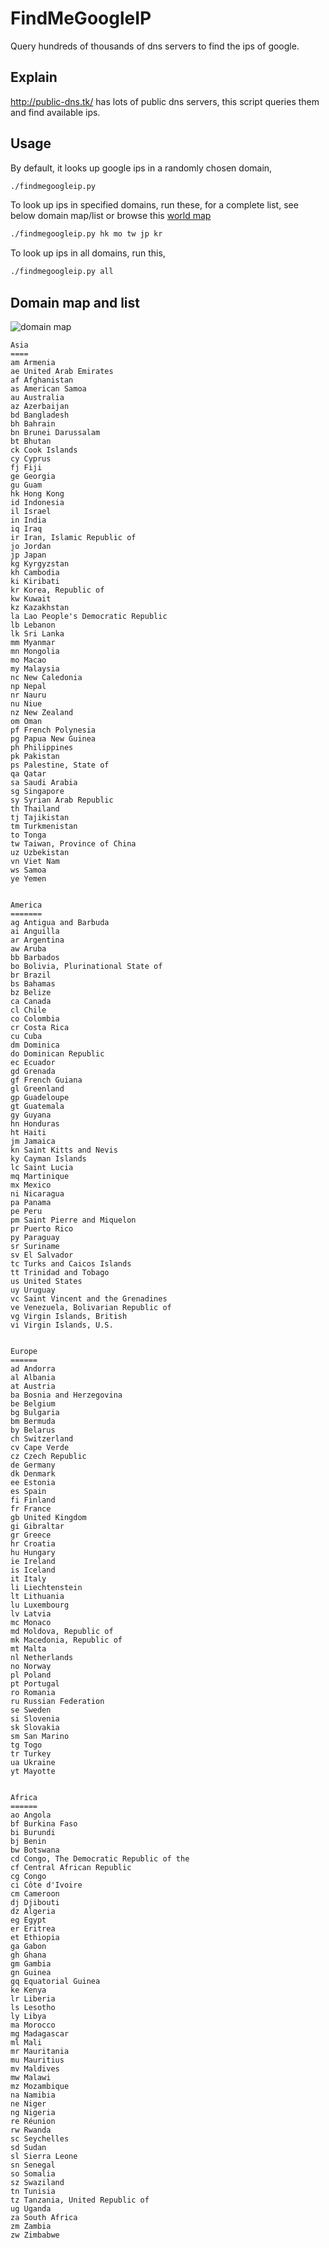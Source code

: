 FindMeGoogleIP
========
Query hundreds of thousands of dns servers to find the ips of google.


Explain
-------
http://public-dns.tk/ has lots of public dns servers, this script queries them and find available ips.

Usage
-----
By default, it looks up google ips in a randomly chosen domain,
```bash
./findmegoogleip.py
```

To look up ips in specified domains, run these, for a complete list, see below domain map/list or browse this <a href="http://ian.macky.net/pat/map/clickable_world.html" target="_blank">world map</a>
```bash
./findmegoogleip.py hk mo tw jp kr
```

To look up ips in all domains, run this,
```bash
./findmegoogleip.py all
```

Domain map and list
-------------------
![domain map](https://raw.githubusercontent.com/lusaisai/FindMeGoogleIP/master/domain_map.png "domain map")


```
Asia
====
am Armenia
ae United Arab Emirates
af Afghanistan
as American Samoa
au Australia
az Azerbaijan
bd Bangladesh
bh Bahrain
bn Brunei Darussalam
bt Bhutan
ck Cook Islands
cy Cyprus
fj Fiji
ge Georgia
gu Guam
hk Hong Kong
id Indonesia
il Israel
in India
iq Iraq
ir Iran, Islamic Republic of
jo Jordan
jp Japan
kg Kyrgyzstan
kh Cambodia
ki Kiribati
kr Korea, Republic of
kw Kuwait
kz Kazakhstan
la Lao People's Democratic Republic
lb Lebanon
lk Sri Lanka
mm Myanmar
mn Mongolia
mo Macao
my Malaysia
nc New Caledonia
np Nepal
nr Nauru
nu Niue
nz New Zealand
om Oman
pf French Polynesia
pg Papua New Guinea
ph Philippines
pk Pakistan
ps Palestine, State of
qa Qatar
sa Saudi Arabia
sg Singapore
sy Syrian Arab Republic
th Thailand
tj Tajikistan
tm Turkmenistan
to Tonga
tw Taiwan, Province of China
uz Uzbekistan
vn Viet Nam
ws Samoa
ye Yemen


America
=======
ag Antigua and Barbuda
ai Anguilla
ar Argentina
aw Aruba
bb Barbados
bo Bolivia, Plurinational State of
br Brazil
bs Bahamas
bz Belize
ca Canada
cl Chile
co Colombia
cr Costa Rica
cu Cuba
dm Dominica
do Dominican Republic
ec Ecuador
gd Grenada
gf French Guiana
gl Greenland
gp Guadeloupe
gt Guatemala
gy Guyana
hn Honduras
ht Haiti
jm Jamaica
kn Saint Kitts and Nevis
ky Cayman Islands
lc Saint Lucia
mq Martinique
mx Mexico
ni Nicaragua
pa Panama
pe Peru
pm Saint Pierre and Miquelon
pr Puerto Rico
py Paraguay
sr Suriname
sv El Salvador
tc Turks and Caicos Islands
tt Trinidad and Tobago
us United States
uy Uruguay
vc Saint Vincent and the Grenadines
ve Venezuela, Bolivarian Republic of
vg Virgin Islands, British
vi Virgin Islands, U.S.


Europe
======
ad Andorra
al Albania
at Austria
ba Bosnia and Herzegovina
be Belgium
bg Bulgaria
bm Bermuda
by Belarus
ch Switzerland
cv Cape Verde
cz Czech Republic
de Germany
dk Denmark
ee Estonia
es Spain
fi Finland
fr France
gb United Kingdom
gi Gibraltar
gr Greece
hr Croatia
hu Hungary
ie Ireland
is Iceland
it Italy
li Liechtenstein
lt Lithuania
lu Luxembourg
lv Latvia
mc Monaco
md Moldova, Republic of
mk Macedonia, Republic of
mt Malta
nl Netherlands
no Norway
pl Poland
pt Portugal
ro Romania
ru Russian Federation
se Sweden
si Slovenia
sk Slovakia
sm San Marino
tg Togo
tr Turkey
ua Ukraine
yt Mayotte


Africa
======
ao Angola
bf Burkina Faso
bi Burundi
bj Benin
bw Botswana
cd Congo, The Democratic Republic of the
cf Central African Republic
cg Congo
ci Côte d'Ivoire
cm Cameroon
dj Djibouti
dz Algeria
eg Egypt
er Eritrea
et Ethiopia
ga Gabon
gh Ghana
gm Gambia
gn Guinea
gq Equatorial Guinea
ke Kenya
lr Liberia
ls Lesotho
ly Libya
ma Morocco
mg Madagascar
ml Mali
mr Mauritania
mu Mauritius
mv Maldives
mw Malawi
mz Mozambique
na Namibia
ne Niger
ng Nigeria
re Réunion
rw Rwanda
sc Seychelles
sd Sudan
sl Sierra Leone
sn Senegal
so Somalia
sz Swaziland
tn Tunisia
tz Tanzania, United Republic of
ug Uganda
za South Africa
zm Zambia
zw Zimbabwe
```
